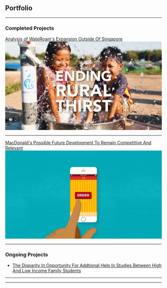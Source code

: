 ## Portfolio

---

### Completed Projects 

[Analysis of WateRoam's Expansion Outside Of Singapore](/sample_page)
<img src="images/wateroam_2.jpg?raw=true"/>

---
[MacDonald's Possible Future Development To Remain Competitive And Relevant](/sample_page2)
<img src="images/macdonald.jpeg?raw=true"/>


---

### Ongoing Projects

- [The Disparity In Opportunity For Addtional Help In Studies Between High And Low Income Family Students](/sample_page3)


---




---
<!-- Remove above link if you don't want to attibute -->
